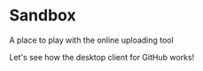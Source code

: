 # Sandbox
A place to play with the online uploading tool

Let's see how the desktop client for GitHub works!
